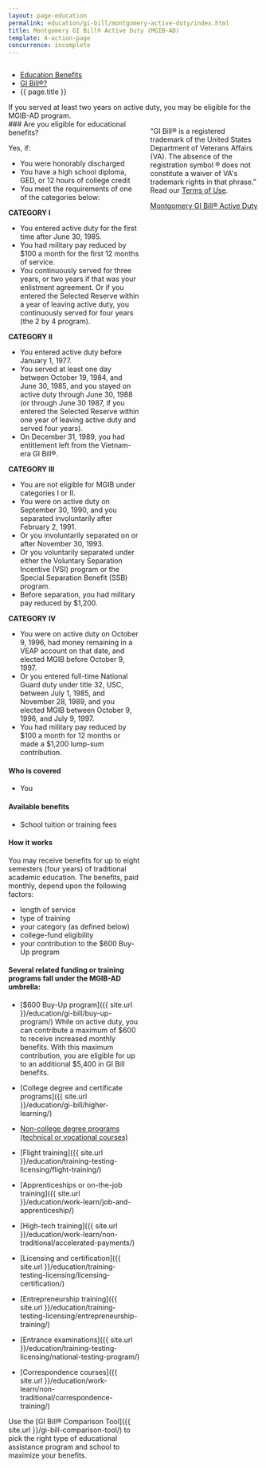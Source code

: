 ```yaml
---
layout: page-education
permalink: education/gi-bill/montgomery-active-duty/index.html
title: Montgomery GI Bill® Active Duty (MGIB-AD)
template: 4-action-page
concurrence: incomplete
---
```


<div class="splash" markdown="0">
<div class="row" markdown="0">
<div class="small-12 columns" markdown="0">

<ul class="breadcrumbs" role="menubar" aria-label="Primary">
<li class="parent"><a href="{{ site.url }}/education/">Education Benefits</a></li>
<li class="parent"><a href="{{ site.url }}/education/gi-bill/">GI Bill®?</a></li>
<li class="active">{{ page.title }}</li>
</ul>

</div>
</div>
</div>

<div class="main" role="main" markdown="0">

<!--<div class="action-bar">
  <div class="row">
    <div class="small-12 columns">

    </div>
  </div>  
</div>-->

<div class="section one" markdown="0">
<div class="primary" markdown="0">
<div class="row" markdown="0">
<div class="small-12 columns" markdown="1">
If you served at least two years on active duty, you may be eligible for the MGIB-AD program.
</div>
<div class="small-12 columns" markdown="1">
<div class="call-out">
### Are you eligible for educational benefits?

Yes, if:

-	You were honorably discharged
-	You have a high school diploma, GED, or 12 hours of college credit
-	You meet the requirements of one of the categories below:

**CATEGORY I**

- You entered active duty for the first time after June 30, 1985.
- You had military pay reduced by $100 a month for the first 12 months of service.
- You continuously served for three years, or two years if that was your enlistment agreement. Or if you entered the Selected Reserve within a year of leaving active duty, you continuously served for four years (the 2 by 4 program).

**CATEGORY II**

- You entered active duty before January 1, 1977.
- You served at least one day between October 19, 1984, and June 30, 1985, and you stayed on active duty through June 30, 1988 (or through June 30 1987, if you entered the Selected Reserve within one year of leaving active duty and served four years).
- On December 31, 1989, you had entitlement left from the Vietnam-era GI Bill®.

**CATEGORY III**

- You are not eligible for MGIB under categories I or II.
- You were on active duty on September 30, 1990, and you separated involuntarily after February 2, 1991.
- Or you involuntarily separated on or after November 30, 1993.
- Or you voluntarily separated under either the Voluntary Separation Incentive (VSI) program or the Special Separation Benefit (SSB) program.
- Before separation, you had military pay reduced by $1,200.

**CATEGORY IV**

- You were on active duty on October 9, 1996, had money remaining in a VEAP account on that date, and elected MGIB before October 9, 1997.
- Or you entered full-time National Guard duty under title 32, USC, between July 1, 1985, and November 28, 1989, and you elected MGIB between October 9, 1996, and July 9, 1997.
- You had military pay reduced by $100 a month for 12 months or made a $1,200 lump-sum contribution.

#### Who is covered

- You

#### Available benefits

- School tuition or training fees

#### How it works
You may receive benefits for up to eight semesters (four years) of traditional academic education. The benefits, paid monthly, depend upon the following factors:

- length of service
- type of training
- your category (as defined below)
- college-fund eligibility
- your contribution to the $600 Buy-Up program



#### Several related funding or training programs fall under the MGIB-AD umbrella:

- [$600 Buy-Up program]({{ site.url }}/education/gi-bill/buy-up-program/) While on active duty, you can contribute a maximum of $600 to receive increased monthly benefits. With this maximum contribution, you are eligible for up to an additional $5,400 in GI Bill benefits.  

- [College degree and certificate programs]({{ site.url }}/education/gi-bill/higher-learning/)
- [Non-college degree programs (technical or vocational courses)]({{site.url}}/education/work-learn/non-college-degree-program/)
- [Flight training]({{ site.url }}/education/training-testing-licensing/flight-training/)
- [Apprenticeships or on-the-job training]({{ site.url }}/education/work-learn/job-and-apprenticeship/)
- [High-tech training]({{ site.url }}/education/work-learn/non-traditional/accelerated-payments/)
- [Licensing and certification]({{ site.url }}/education/training-testing-licensing/licensing-certification/)
- [Entrepreneurship training]({{ site.url }}/education/training-testing-licensing/entrepreneurship-training/)
- [Entrance examinations]({{ site.url }}/education/training-testing-licensing/national-testing-program/)
- [Correspondence courses]({{ site.url }}/education/work-learn/non-traditional/correspondence-training/)

Use the [GI Bill® Comparison Tool]({{ site.url }}/gi-bill-comparison-tool/) to pick the right type of educational assistance program and school to maximize your benefits.

</div>


<div markdown="1">

“GI Bill® is a registered trademark of the United States Department of Veterans Affairs (VA). The absence of the registration symbol ® does not constitute a waiver of VA's trademark rights in that phrase.” Read our [Terms of Use](http://www.benefits.va.gov/GIBILL/Trademark_Terms_of_Use.asp).

[Montgomery GI Bill® Active Duty](http://www.benefits.va.gov/gibill/docs/pamphlets/ch30_pamphlet.pdf)

</div>

</div>
</div>
</div>


</div>
